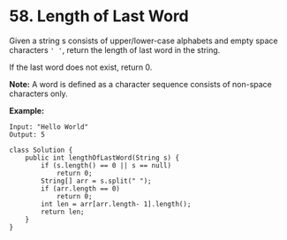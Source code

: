 # 58. Length of Last Word

Given a string s consists of upper/lower-case alphabets and empty space characters `' '`, return the length of last word in the string.

If the last word does not exist, return 0.

**Note:** A word is defined as a character sequence consists of non-space characters only.

**Example:**

```text
Input: "Hello World"
Output: 5
```

```text
class Solution {
    public int lengthOfLastWord(String s) {
        if (s.length() == 0 || s == null)
            return 0;
        String[] arr = s.split(" ");
        if (arr.length == 0)
            return 0;
        int len = arr[arr.length- 1].length();
        return len;
    }
}
```

